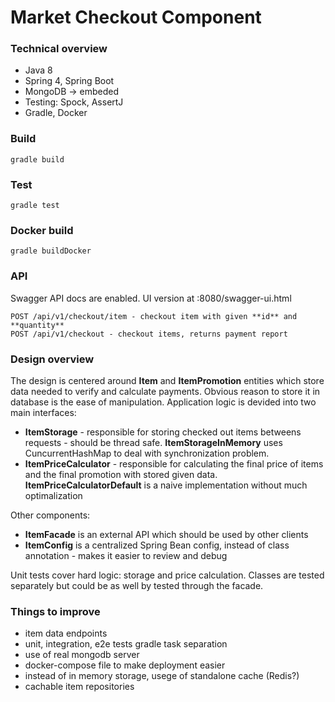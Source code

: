 # Market Checkout Component

### Technical overview
 - Java 8
 - Spring 4, Spring Boot
 - MongoDB -> embeded
 - Testing: Spock, AssertJ
 - Gradle, Docker

### Build 
```
gradle build
```

### Test
```
gradle test
```

### Docker build
```
gradle buildDocker
```

### API
Swagger API docs are enabled. UI version at :8080/swagger-ui.html

```
POST /api/v1/checkout/item - checkout item with given **id** and **quantity**
POST /api/v1/checkout - checkout items, returns payment report
```

### Design overview
The design is centered around **Item** and **ItemPromotion** entities which store data needed to verify and calculate payments.
Obvious reason to store it in database is the ease of manipulation. Application logic is devided into two main interfaces:
- **ItemStorage**  - responsible for storing checked out items betweens requests - should be thread safe. **ItemStorageInMemory** uses
CuncurrentHashMap to deal with synchronization problem.
- **ItemPriceCalculator** - responsible for calculating the final price of items and the final promotion with stored given data. **ItemPriceCalculatorDefault** is a naive implementation
without much optimalization

Other components:
- **ItemFacade** is an external API which should be used by other clients
- **ItemConfig** is a centralized Spring Bean config, instead of class annotation - makes it easier to review and debug


Unit tests cover hard logic: storage and price calculation. Classes are tested separately but could be as well by tested through the facade.


### Things to improve
- item data endpoints
- unit, integration, e2e tests gradle task separation
- use of real mongodb server
- docker-compose file to make deployment easier
- instead of in memory storage, usege of standalone cache (Redis?)
- cachable item repositories